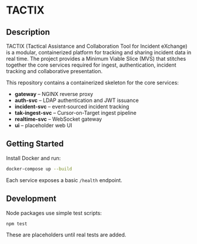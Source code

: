 # TACTIX

## Description
TACTIX (Tactical Assistance and Collaboration Tool for Incident eXchange) is a modular, containerized platform for tracking and sharing incident data in real time. The project provides a Minimum Viable Slice (MVS) that stitches together the core services required for ingest, authentication, incident tracking and collaborative presentation.

This repository contains a containerized skeleton for the core services:

- **gateway** – NGINX reverse proxy
- **auth-svc** – LDAP authentication and JWT issuance
- **incident-svc** – event‑sourced incident tracking
- **tak-ingest-svc** – Cursor-on-Target ingest pipeline
- **realtime-svc** – WebSocket gateway
- **ui** – placeholder web UI

## Getting Started

Install Docker and run:

```bash
docker-compose up --build
```

Each service exposes a basic `/health` endpoint.

## Development

Node packages use simple test scripts:

```bash
npm test
```

These are placeholders until real tests are added.
